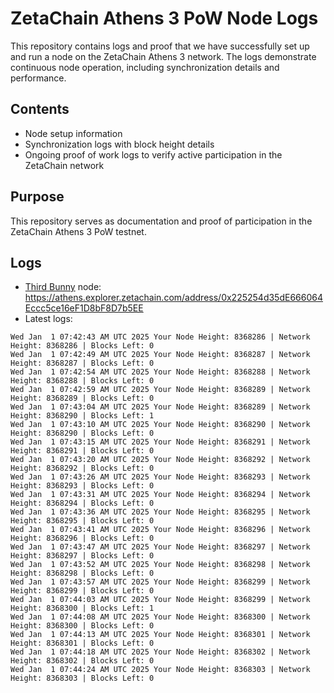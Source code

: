 # ZetaChain Athens 3 PoW Node Logs
This repository contains logs and proof that we have successfully set up and run a node on the ZetaChain Athens 3 network. The logs demonstrate continuous node operation, including synchronization details and performance.

## Contents
- Node setup information
- Synchronization logs with block height details
- Ongoing proof of work logs to verify active participation in the ZetaChain network

## Purpose
This repository serves as documentation and proof of participation in the ZetaChain Athens 3 PoW testnet.

## Logs

- [Third Bunny](https://thirdbunny.xyz/) node: https://athens.explorer.zetachain.com/address/0x225254d35dE666064Eccc5ce16eF1D8bF8D7b5EE
- Latest logs:
```
Wed Jan  1 07:42:43 AM UTC 2025 Your Node Height: 8368286 | Network Height: 8368286 | Blocks Left: 0
Wed Jan  1 07:42:49 AM UTC 2025 Your Node Height: 8368287 | Network Height: 8368287 | Blocks Left: 0
Wed Jan  1 07:42:54 AM UTC 2025 Your Node Height: 8368288 | Network Height: 8368288 | Blocks Left: 0
Wed Jan  1 07:42:59 AM UTC 2025 Your Node Height: 8368289 | Network Height: 8368289 | Blocks Left: 0
Wed Jan  1 07:43:04 AM UTC 2025 Your Node Height: 8368289 | Network Height: 8368290 | Blocks Left: 1
Wed Jan  1 07:43:10 AM UTC 2025 Your Node Height: 8368290 | Network Height: 8368290 | Blocks Left: 0
Wed Jan  1 07:43:15 AM UTC 2025 Your Node Height: 8368291 | Network Height: 8368291 | Blocks Left: 0
Wed Jan  1 07:43:20 AM UTC 2025 Your Node Height: 8368292 | Network Height: 8368292 | Blocks Left: 0
Wed Jan  1 07:43:26 AM UTC 2025 Your Node Height: 8368293 | Network Height: 8368293 | Blocks Left: 0
Wed Jan  1 07:43:31 AM UTC 2025 Your Node Height: 8368294 | Network Height: 8368294 | Blocks Left: 0
Wed Jan  1 07:43:36 AM UTC 2025 Your Node Height: 8368295 | Network Height: 8368295 | Blocks Left: 0
Wed Jan  1 07:43:41 AM UTC 2025 Your Node Height: 8368296 | Network Height: 8368296 | Blocks Left: 0
Wed Jan  1 07:43:47 AM UTC 2025 Your Node Height: 8368297 | Network Height: 8368297 | Blocks Left: 0
Wed Jan  1 07:43:52 AM UTC 2025 Your Node Height: 8368298 | Network Height: 8368298 | Blocks Left: 0
Wed Jan  1 07:43:57 AM UTC 2025 Your Node Height: 8368299 | Network Height: 8368299 | Blocks Left: 0
Wed Jan  1 07:44:03 AM UTC 2025 Your Node Height: 8368299 | Network Height: 8368300 | Blocks Left: 1
Wed Jan  1 07:44:08 AM UTC 2025 Your Node Height: 8368300 | Network Height: 8368300 | Blocks Left: 0
Wed Jan  1 07:44:13 AM UTC 2025 Your Node Height: 8368301 | Network Height: 8368301 | Blocks Left: 0
Wed Jan  1 07:44:18 AM UTC 2025 Your Node Height: 8368302 | Network Height: 8368302 | Blocks Left: 0
Wed Jan  1 07:44:24 AM UTC 2025 Your Node Height: 8368303 | Network Height: 8368303 | Blocks Left: 0
```

